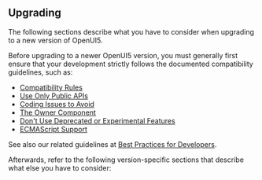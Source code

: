 <!-- loio9638e4fce1bd45f4bebf7c219672908c -->

## Upgrading

The following sections describe what you have to consider when upgrading to a new version of OpenUI5.

Before upgrading to a newer OpenUI5 version, you must generally first ensure that your development strictly follows the documented compatibility guidelines, such as:

-   [Compatibility Rules](compatibility-rules-91f0873.md)
-   [Use Only Public APIs](../03_Get-Started/use-only-public-apis-b0d5fe2.md)
-   [Coding Issues to Avoid](../05_Developing_Apps/coding-issues-to-avoid-3877872.md)
-   [The Owner Component](../04_Essentials/the-owner-component-a7a3138.md)
-   [Don't Use Deprecated or Experimental Features](../03_Get-Started/don-t-use-deprecated-or-experimental-features-a8bd1a8.md)
-   [ECMAScript Support](ecmascript-support-0cb44d7.md)

See also our related guidelines at [Best Practices for Developers](../03_Get-Started/best-practices-for-developers-28fcd55.md).

Afterwards, refer to the following version-specific sections that describe what else you have to consider:

